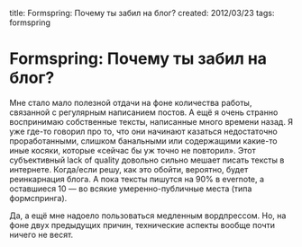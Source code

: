 title: Formspring: Почему ты забил на блог?
created: 2012/03/23
tags: formspring

# Formspring: Почему ты забил на блог?

Мне стало мало полезной отдачи на фоне количества работы, связанной с регулярным написанием постов. А ещё я очень странно воспринимаю собственные тексты, написанные много времени назад. Я уже где-то говорил про то, что они начинают казаться недостаточно проработанными, слишком банальными или содержащими какие-то иные косяки, которые «сейчас бы уж точно не повторил». Этот субъективный lack of quality довольно сильно мешает писать тексты в интернете. Когда/если решу, как это обойти, вероятно, будет реинкарнация блога. А пока тексты пишутся на 90% в evernote, а оставшиеся 10 — во всякие умеренно-публичные места (типа формспринга).

Да, а ещё мне надоело пользоваться медленным вордпрессом. Но, на фоне двух предыдущих причин, технические аспекты вообще почти ничего не весят.

